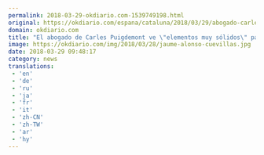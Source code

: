 ```yaml
---
permalink: 2018-03-29-okdiario.com-1539749198.html
original: https://okdiario.com/espana/cataluna/2018/03/29/abogado-carles-puigdemont-ve-elementos-muy-solidos-que-extradicion-sea-denegada-2040916
domain: okdiario.com
title: "El abogado de Carles Puigdemont ve \"elementos muy sólidos\" para que la extradición sea denegada"
image: https://okdiario.com/img/2018/03/28/jaume-alonso-cuevillas.jpg
date: 2018-03-29 09:48:17
category: news
translations: 
 - 'en'
 - 'de'
 - 'ru'
 - 'ja'
 - 'fr'
 - 'it'
 - 'zh-CN'
 - 'zh-TW'
 - 'ar'
 - 'hy'
---
```


